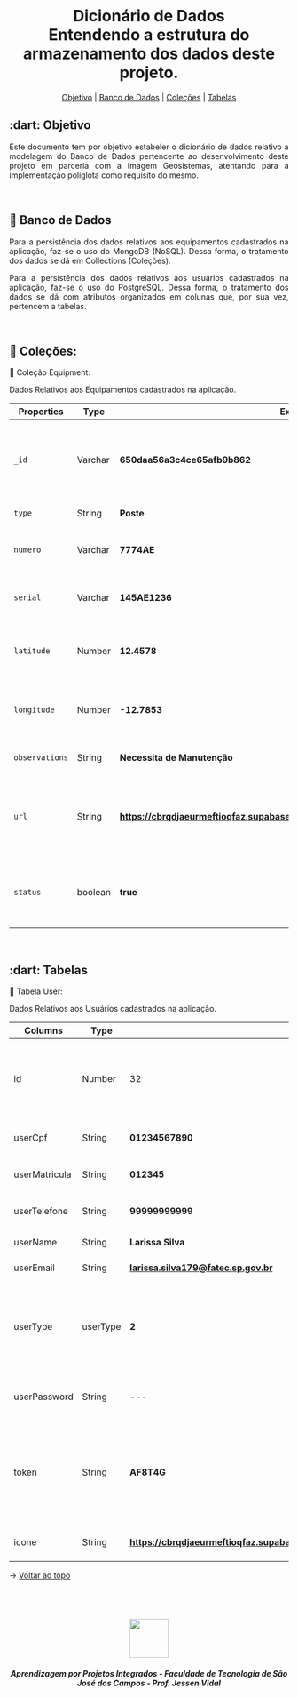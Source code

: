 <br id="topo">

<h1 align="center"> Dicionário de Dados</br> Entendendo a estrutura do armazenamento dos dados deste projeto. </h1>
<p align="center">
    <a href="#objetivo">Objetivo</a> |
    <a href="#bancodados">Banco de Dados</a> |
    <a href="#colecao">Coleções</a> |
    <a href="#tabelas">Tabelas</a> 
</p>


<span id="objetivo">

<h2> :dart: Objetivo</h2>

<p align="justify"> Este documento tem por objetivo estabeler o dicionário de dados relativo a modelagem do Banco de Dados pertencente ao desenvolvimento deste projeto em parceria com a Imagem Geosistemas, atentando para a implementação poliglota como requisito do mesmo.</p>
<br>

<span id="bancodados">

<h2> 📓 Banco de Dados</h2>

<p align="justify"> Para a persistência dos dados relativos aos equipamentos cadastrados na aplicação, faz-se o uso do MongoDB (NoSQL). Dessa forma, o tratamento dos dados se dá em Collections (Coleções).</p>

<p align="justify"> Para a persistência dos dados relativos aos usuários cadastrados na aplicação, faz-se o uso do PostgreSQL. Dessa forma, o tratamento dos dados se dá com atributos organizados em colunas que, por sua vez, pertencem a tabelas.</p>
<br>

<span id="colecao">

<h2> 📔 Coleções:</h2>

<p align="justify"> 📔 Coleção Equipment:</p>

<p align="justify"> Dados Relativos aos Equipamentos cadastrados na aplicação.</p>

| Properties | Type | Example Value | Description |
| --- | --- | --- | --- |
| `_id` | Varchar | **650daa56a3c4ce65afb9b862** | ID de identificação do registro do Equipamento no Banco de Dados
| `type` | String | **Poste** | Tipo do Equipamento
| `numero` | Varchar | **7774AE** | Número de identificação do Equipamento
| `serial` | Varchar | **145AE1236** | Número identificador do Equipamento
| `latitude` | Number | **12.4578** | Posição Global do Equipamento em relação à Latitude
| `longitude` | Number | **-12.7853** | Posição Global do Equipamento em relação à Longitude
| `observations` | String | **Necessita de Manutenção** | Observações gerais do Equipamento
| `url` | String | **https://cbrqdjaeurmeftioqfaz.supabase.co/storage/v1/object/public/imagens/Linux.jpeg** | Url relativa a imagem do Equipamento (assume null caso não tenha imagem).
| `status` | boolean | **true** | Status do Equipamento (true para Ativo e false para Desativado)
<br>

<span id="tabelas">

<h2> :dart: Tabelas</h2>

<p align="justify"> 📔 Tabela User:</p>

<p align="justify"> Dados Relativos aos Usuários cadastrados na aplicação.</p>

| Columns | Type | Example Value | Description |
| --- | --- | --- | --- |
| id | Number | 32 | Id sequencial que identifica o registro do usuário cadastrado 
| userCpf | String | **01234567890** | Número de CPF do Usuário 
| userMatricula | String | **012345** | Número de matrícula do Usuário 
| userTelefone | String | **99999999999** | Número de telefone do Usuário 
| userName | String | **Larissa Silva** | Nome do Usuário 
| userEmail | String | **larissa.silva179@fatec.sp.gov.br** | E-mail do Usuário 
| userType | userType | **2** | Enumerador relativo ao tipo do usuário (1 para Admin / 2 para User comum) 
| userPassword | String | --- | Senha do usuário criptografa em hash 
| token | String | **AF8T4G** | Token gerado quando da solicitação de senha para verificação em dois fatores 
| icone | String | **https://cbrqdjaeurmeftioqfaz.supabase.co/storage/v1/object/public/icone/012345678900.18060346807565758.jpeg** | Url relativa a foto do Usuário 


→ [Voltar ao topo](#topo)


<br>

<h1 align="center"> <img src = "https://user-images.githubusercontent.com/71477357/161321048-dc637b2e-0314-4e07-b2f9-8cda9f653356.png" height="70"  align="auto">
<h5 align="center"> Aprendizagem por Projetos Integrados - Faculdade de Tecnologia de São José dos Campos - Prof. Jessen Vidal </h5>
